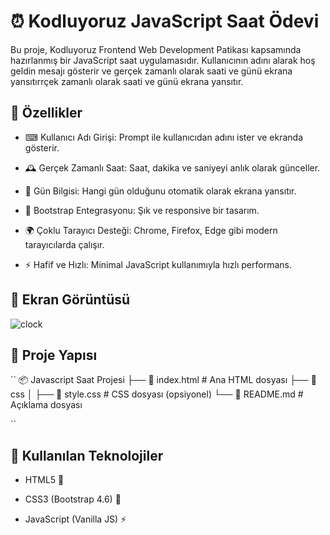 # ⏰ Kodluyoruz JavaScript Saat Ödevi

Bu proje, Kodluyoruz Frontend Web Development Patikası kapsamında hazırlanmış bir JavaScript saat uygulamasıdır. 
Kullanıcının adını alarak hoş geldin mesajı gösterir ve gerçek zamanlı olarak saati ve günü ekrana yansıtırrçek zamanlı olarak saati ve günü ekrana yansıtır.

## 🚀 Özellikler

* ⌨ Kullanıcı Adı Girişi: Prompt ile kullanıcıdan adını ister ve ekranda gösterir.

* 🕰 Gerçek Zamanlı Saat: Saat, dakika ve saniyeyi anlık olarak günceller.

* 📆 Gün Bilgisi: Hangi gün olduğunu otomatik olarak ekrana yansıtır.

* 🎨 Bootstrap Entegrasyonu: Şık ve responsive bir tasarım.

* 🌍 Çoklu Tarayıcı Desteği: Chrome, Firefox, Edge gibi modern tarayıcılarda çalışır.

* ⚡ Hafif ve Hızlı: Minimal JavaScript kullanımıyla hızlı performans.

## 📸 Ekran Görüntüsü

![clock](https://github.com/user-attachments/assets/94aaa1c3-dddf-494b-af44-b5b623ad8e9e)



## 📂 Proje Yapısı

``
📦 Javascript Saat Projesi
├── 📄 index.html  # Ana HTML dosyası
├── 📂 css
│   ├── 📄 style.css  # CSS dosyası (opsiyonel)
└── 📄 README.md  # Açıklama dosyası

``




## 🔧 Kullanılan Teknolojiler

  * HTML5 📄

  * CSS3 (Bootstrap 4.6) 🎨

  * JavaScript (Vanilla JS) ⚡


